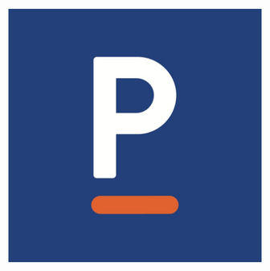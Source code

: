 
![Plataforma Impact Logo](https://github.com/Impact-Plataform/Sites-Alunos/blob/master/Images/logo.jpg)


